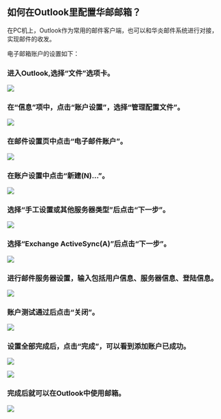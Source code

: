 ## 如何在Outlook里配置华邮邮箱？

在PC机上，Outlook作为常用的邮件客户端，也可以和华炎邮件系统进行对接，实现邮件的收发。

电子邮箱账户的设置如下：

### 进入Outlook,选择“文件”选项卡。

 ![](outlook/设置1.jpg)
   


### 在“信息”项中，点击“账户设置”，选择“管理配置文件”。

 ![](outlook/设置2.jpg)

### 在邮件设置页中点击“电子邮件账户”。

 ![](outlook/设置3.jpg)

### 在账户设置中点击“新建(N)...”。

 ![](outlook/设置4.png)

### 选择“手工设置或其他服务器类型”后点击“下一步”。

 ![](outlook/设置5.png)

### 选择“Exchange ActiveSync(A)”后点击“下一步”。

 ![](outlook/设置6.png)

### 进行邮件服务器设置，输入包括用户信息、服务器信息、登陆信息。

 ![](outlook/设置7.png)

### 账户测试通过后点击“关闭”。

 ![](outlook/设置8.png)

### 设置全部完成后，点击“完成”，可以看到添加账户已成功。

 ![](outlook/设置9.png)

 ![](outlook/设置10.png)

### 完成后就可以在Outlook中使用邮箱。

 ![](outlook/看邮件.png)
